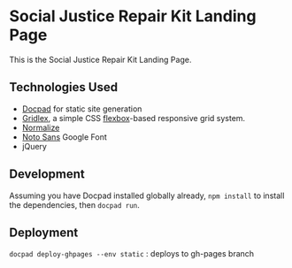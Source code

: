 # Social Justice Repair Kit Landing Page

This is the Social Justice Repair Kit Landing Page.

## Technologies Used

* [Docpad](https://docpad.org/) for static site generation
* [Gridlex](http://gridlex.devlint.fr/), a simple CSS [flexbox](http://dev.w3.org/csswg/css-flexbox/)-based responsive grid system.
* [Normalize](https://necolas.github.io/normalize.css/)
* [Noto Sans](https://fonts.google.com/specimen/Noto+Sans) Google Font
* jQuery

## Development

Assuming you have Docpad installed globally already, `npm install` to install the dependencies, then `docpad run`.

## Deployment

`docpad deploy-ghpages --env static` : deploys to gh-pages branch
